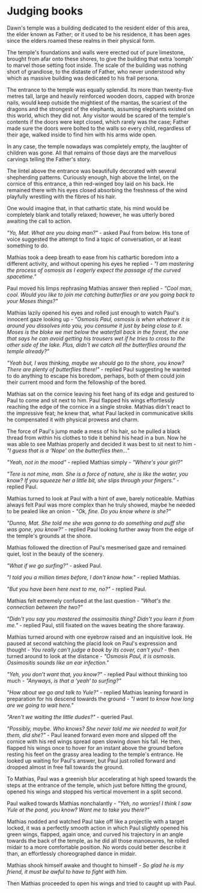 # Judging books

Dawn's temple was a building dedicated to the resident elder of this area, the elder known as Father; or it used to be his residence, it has been ages since the elders roamed these realms in their physical form.

The temple's foundations and walls were erected out of pure limestone, brought from afar onto these shores, to give the building that extra ‘oomph’ to marvel those setting foot inside. The scale of the building was nothing short of grandiose, to the distaste of Father, who never understood why which as massive building was dedicated to his frail persona.

The entrance to the temple was equally splendid. Its more than twenty-five metres tall, large and heavily reinforced wooden doors, capped with bronze nails, would keep outside the mightiest of the mantas, the scariest of the dragons and the strongest of the elephants, assuming elephants existed on this world, which they did not. Any visitor would be scared of the temple's contents if the doors were kept closed, which rarely was the case; Father made sure the doors were bolted to the walls so every child, regardless of their age, walked inside to find him with his arms wide open.

In any case, the temple nowadays was completely empty, the laughter of children was gone. All that remains of those days are the marvellous carvings telling the Father's story.

The lintel above the entrance was beautifully decorated with several shepherding patterns. Curiously enough, high above the lintel, on the cornice of this entrance, a thin red-winged boy laid on his back. He remained there with his eyes closed absorbing the freshness of the wind playfully wrestling with the fibres of his hair.

One would imagine that, in that cathartic state, his mind would be completely blank and totally relaxed; however, he was utterly bored awaiting the call to action.

*"Yo, Mat. What are you doing man?"* - asked Paul from below. His tone of voice suggested the attempt to find a topic of conversation, or at least something to do.

Mathias took a deep breath to ease from his cathartic boredom into a different activity, and without opening his eyes he replied - *"I am mastering the process of osmosis as I eagerly expect the passage of the curved spacetime."*

Paul moved his limps rephrasing Mathias answer then replied - *"Cool man, cool. Would you like to join me catching butterflies or are you going back to your Moses things?"*

Mathias lazily opened his eyes and rolled just enough to watch Paul's innocent gaze looking up - *"Osmosis Paul, osmosis is when whatever it is around you dissolves into you, you consume it just by being close to it. Moses is the bloke we met below the waterfall back in the forest, the one that says he can avoid getting his trousers wet if he tries to cross to the other side of the lake. Plus, didn't we catch all the butterflies around the temple already?"*

*"Yeah but, I was thinking, maybe we should go to the shore, you know? There are plenty of butterflies there!"* - replied Paul suggesting he wanted to do anything to escape his boredom, perhaps, both of them could join their current mood and form the fellowship of the bored.

Mathias sat on the cornice leaving his feet hang of its edge and gestured to Paul to come and sit next to him. Paul flapped his wings effortlessly reaching the edge of the cornice in a single stroke. Mathias didn't react to the impressive feat; he knew that, what Paul lacked in communicative skills he compensated it with physical prowess and charm.

The force of Paul's jump made a mess of his hair, so he pulled a black thread from within his clothes to tide it behind his head in a bun. Now he was able to see Mathias properly and decided it was best to sit next to him - *"I guess that is a ‘Nope’ on the butterflies then..."*

*"Yeah, not in the mood"* - replied Mathias simply - *"Where's your girl?"*

*"Tere is not mine, man. She is a force of nature, she is like the water, you know? If you squeeze her a little bit, she slips through your fingers."* - replied Paul.

Mathias turned to look at Paul with a hint of awe, barely noticeable. Mathias always felt Paul was more complex than he truly showed, maybe he needed to be pealed like an onion - *"Ok, fine. Do you know where is she?"*

*"Dunno, Mat. She told me she was gonna to do something and puff she was gone, you know?"* - replied Paul looking further away from the edge of the temple's grounds at the shore.

Mathias followed the direction of Paul's mesmerised gaze and remained quiet, lost in the beauty of the scenery.

*"What if we go surfing?"* - asked Paul.

*"I told you a million times before, I don't know how."* - replied Mathias.

*"But you have been here next to me, no?"* - replied Paul.

Mathias felt extremely confused at the last question - *"What's the connection between the two?"*

*"Didn't you say you mastered the ossimositis thing? Didn't you learn it from me."* - replied Paul, still fixated on the waves beating the shore faraway.

Mathias turned around with one eyebrow raised and an inquisitive look. He paused at second watching the placid look on Paul's expression and thought - *You really can't judge a book by its cover, can't you?* - then turned around to look at the distance - *"Osmosis Paul, it is osmosis. Ossimositis sounds like an ear infection."*

*"Yeh, you don't want that, you know?"* - replied Paul without thinking too much - *"Anyways, is that a ‘yeah’ to surfing?"*

*"How about we go and talk to Yule?"* - replied Mathias leaning forward in preparation for his descend towards the ground - *"I want to know how long are we going to wait here."*

*"Aren't we waiting the little dudes?"* - queried Paul.

*"Possibly, maybe. Who knows? She never told me we needed to wait for them, did she?"* - Paul leaned forward even more and slipped off the cornice with his red wings spread open slowing down his fall. He then, flapped his wings once to hover for an instant above the ground before resting his feet on the grassy area leading to the temple's entrance. He looked up waiting for Paul's answer, but Paul just rolled forward and dropped almost in free fall towards the ground.

To Mathias, Paul was a greenish blur accelerating at high speed towards the steps at the entrance of the temple, which just before hitting the ground, opened his wings and stopped his vertical movement in a split second.

Paul walked towards Mathias nonchalantly  - *"Yeh, no worries! I think I saw Yule at the pond, you know? Want me to take you there?"*

Mathias nodded and watched Paul take off like a projectile with a target locked, it was a perfectly smooth action in which Paul slightly opened his green wings, flapped, again once, and curved his trajectory in an angle towards the back of the temple, as he did all those manoeuvres, he rolled midair to a more comfortable position. No words could better describe it than, an effortlessly choreographed dance in midair.

Mathias shook himself awake and thought to himself - *So glad he is my friend, it must be awful to have to fight with him.*

Then Mathias proceeded to open his wings and tried to caught up with Paul.

